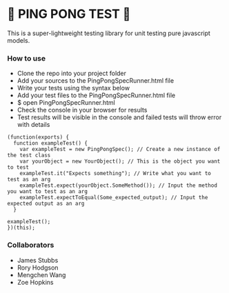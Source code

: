 # 🏓 PING PONG TEST 🏓

This is a super-lightweight testing library for unit testing pure javascript models.

### How to use

- Clone the repo into your project folder
- Add your sources to the PingPongSpecRunner.html file
- Write your tests using the syntax below
- Add your test files to the PingPongSpecRunner.html file
- $ open PingPongSpecRunner.html
- Check the console in your browser for results
- Test results will be visible in the console and failed tests will throw error with details

```
(function(exports) {
  function exampleTest() {
    var exampleTest = new PingPongSpec(); // Create a new instance of the test class
    var yourObject = new YourObject(); // This is the object you want to test
    exampleTest.it("Expects something"); // Write what you want to test as an arg
    exampleTest.expect(yourObject.SomeMethod()); // Input the method you want to test as an arg
    exampleTest.expectToEqual(Some_expected_output); // Input the expected output as an arg
  }

exampleTest();
})(this);
```
### Collaborators
- James Stubbs 
- Rory Hodgson 
- Mengchen Wang
- Zoe Hopkins 
